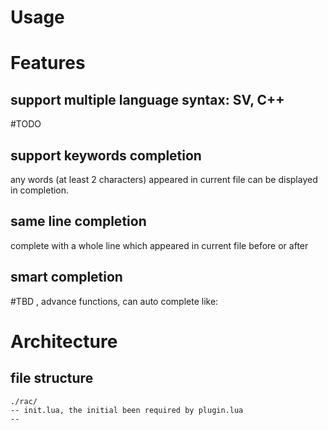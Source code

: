 # Usage


# Features
## support multiple language syntax: SV, C++
#TODO 
## support keywords completion
any words (at least 2 characters) appeared in current file can be displayed in completion.

## same line completion
complete with a whole line which appeared in current file before or after

## smart completion
#TBD , advance functions, can auto complete like:

# Architecture
## file structure
```
./rac/
-- init.lua, the initial been required by plugin.lua
-- 
```